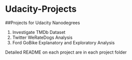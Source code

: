 # Udacity-Projects
##Projects for Udacity Nanodegrees
1. Investigate TMDb Dataset
2. Twitter WeRateDogs Analysis
3. Ford GoBike Explanatory and Exploratory Analysis

Detailed README on each project are in each project folder
